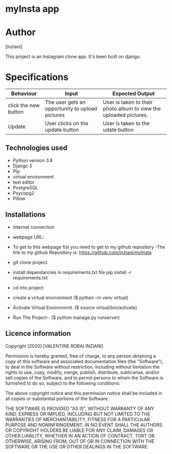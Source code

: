 # myInsta app

# Author 
[inziani]

This project is an Instagram clone app. It's been built on django. 



# Specifications

|Behaviour| Input |Expected Output|
|---------|-------|---------------|
|click the new button | The user gets an opportunity to upload pictures | User is taken to their photo album to view the uploaded pictures.|
|Update| User clicks on the update button| User is taken to the udate button



## Technologies used  

- Python version 3.8
- Django 3
- Pip
- virtual environment
- text editor
- PostgreSQL
- Psycopg2
- Pillow

## Installations

- Internet connection

- webpage URL:

- To get to this webpage fist you need to get to my github repository -The link to my github Repository is: https://github.com/inziani/myInsta



- git clone project.

- install dependancies in requirements.txt file pip install -r requirements.txt

- cd into project

- create a virtual environment ($ python -m venv virtual)

- Activate Virtual Environmrnt. ($ source virtual/bin/activate)

- Run The Project-: ($ python manage.py runserver)

## Licence information

Copyright [2020] [VALENTINE ROBAI INZIANI]

Permission is hereby granted, free of charge, to any person obtaining a copy of this software and associated documentation files (the "Software"), to deal in the Software without restriction, including without limitation the rights to use, copy, modify, merge, publish, distribute, sublicense, and/or sell copies of the Software, and to permit persons to whom the Software is furnished to do so, subject to the following conditions:

The above copyright notice and this permission notice shall be included in all copies or substantial portions of the Software.

THE SOFTWARE IS PROVIDED "AS IS", WITHOUT WARRANTY OF ANY KIND, EXPRESS OR IMPLIED, INCLUDING BUT NOT LIMITED TO THE WARRANTIES OF MERCHANTABILITY, FITNESS FOR A PARTICULAR PURPOSE AND NONINFRINGEMENT. IN NO EVENT SHALL THE AUTHORS OR COPYRIGHT HOLDERS BE LIABLE FOR ANY CLAIM, DAMAGES OR OTHER LIABILITY, WHETHER IN AN ACTION OF CONTRACT, TORT OR OTHERWISE, ARISING FROM, OUT OF OR IN CONNECTION WITH THE SOFTWARE OR THE USE OR OTHER DEALINGS IN THE SOFTWARE.